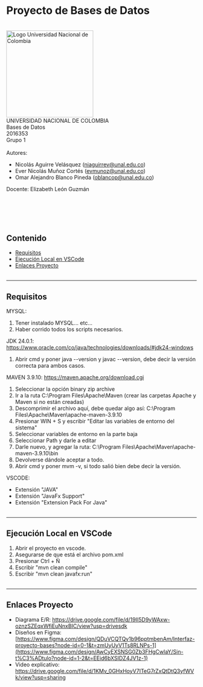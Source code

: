 # Proyecto de Bases de Datos
<br>
<img src="https://www.pngkey.com/png/detail/268-2688228_universidad-nacional-colombia-logo.png" width="230" alt="Logo Universidad Nacional de Colombia">
<br>
UNIVERSIDAD NACIONAL DE COLOMBIA 
<br>
Bases de Datos
<br>
2016353
<br>
Grupo 1
<br><br>
Autores: 

- Nicolás Aguirre Velásquez (niaguirrev@unal.edu.co) 
- Ever Nicolás Muñoz Cortés (evmunoz@unal.edu.co)
- Omar Alejandro Blanco Pineda (oblancop@unal.edu.co) 

Docente: Elizabeth León Guzmán 

<br><br>
---

## Contenido
- [Requisitos](#requisitos)
- [Ejecución Local en VSCode](#ejecución-local-en-VSCode)
- [Enlaces Proyecto](#enlaces-proyecto)
<br><br>

---

## Requisitos

  MYSQL:
  1. Tener instalado MYSQL... etc...
  2. Haber corrido todos los scripts necesarios.
  
  JDK 24.0.1:
  https://www.oracle.com/co/java/technologies/downloads/#jdk24-windows
  1. Abrir cmd y poner java --version y javac --version, debe decir la versión correcta para ambos casos.
  
  MAVEN 3.9.10:
  https://maven.apache.org/download.cgi
  1. Seleccionar la opción binary zip archive
  2. Ir a la ruta C:\Program Files\Apache\Maven (crear las carpetas Apache y Maven si no están creadas)
  3. Descomprimir el archivo aquí, debe quedar algo así: C:\Program Files\Apache\Maven\apache-maven-3.9.10
  4. Presionar WIN + S y escribir "Editar las variables de entorno del sistema"
  5. Seleccionar variables de entorno en la parte baja
  6. Seleccionar Path y darle a editar
  7. Darle nuevo, y agregar la ruta: C:\Program Files\Apache\Maven\apache-maven-3.9.10\bin
  8. Devolverse dándole aceptar a todo.
  9. Abrir cmd y poner mvm -v, si todo salió bien debe decir la versión.
  
  VSCODE:
  - Extensión "JAVA"
  - Extensión "JavaFx Support"
  - Extensión "Extension Pack For Java"
<br><br>

---


## Ejecución Local en VSCode

1. Abrir el proyecto en vscode.
2. Asegurarse de que está el archivo pom.xml
3. Presionar Ctrl + Ñ
4. Escribir "mvn clean compile"
5. Escribir "mvn clean javafx:run"
<br><br>

---

## Enlaces Proyecto

- Diagrama E/R: https://drive.google.com/file/d/19II5D9yWAxw-oznzSZEqxWfiEuNnxBIC/view?usp=drivesdk
- Diseños en Figma: [https://www.figma.com/design/QDuVCQTQv1b96pptmbenAm/Interfaz-proyecto-bases?node-id=0-1&t=zmUyUyV1Ts8RLNPs-1](https://www.figma.com/design/AwCyEXSNSG0Zb3FHgCwlaY/Sin-t%C3%ADtulo?node-id=1-2&t=EEid6bXSIDZ4JV1z-1)
- Video explicativo: https://drive.google.com/file/d/1KMv_0GHxHoyV7ITeG7rZxQtDtQ3yfWVk/view?usp=sharing
